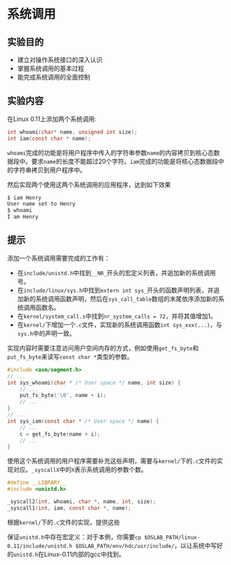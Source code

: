 # 系统调用

## 实验目的

- 建立对操作系统接口的深入认识
- 掌握系统调用的基本过程
- 能完成系统调用的全面控制

## 实验内容

在Linux 0.11上添加两个系统调用:

```c
int whoami(char* name, unsigned int size);
int iam(const char * name);
```

`whoami`完成的功能是将用户程序中传入的字符串参数`name`的内容拷贝到核心态数据段中。要求`name`的长度不能超过20个字符。`iam`完成的功能是将核心态数据段中的字符串拷贝到用户程序中。

然后实现两个使用这两个系统调用的应用程序，达到如下效果

```txt
$ iam Henry
User name set to Henry
$ whoami
I am Henry
```

## 提示

添加一个系统调用需要完成的工作有：

- 在`include/unistd.h`中找到`__NR_`开头的宏定义列表，并追加新的系统调用号。
- 在`include/linux/sys.h`中找到`extern int sys_`开头的函数声明列表，并追加新的系统调用函数声明，然后在`sys_call_table`数组的末尾依序添加新的系统调用函数名。
- 在`kernel/system_call.s`中找到`nr_system_calls = 72`，并将其值增加1。
- 在`kernel/`下增加一个`.c`文件，实现新的系统调用函数`int sys_xxx(...)`，与`sys.h`中的声明一致。

实现内容时需要注意访问用户空间内存的方式，例如使用`get_fs_byte`和`put_fs_byte`来读写`const char *`类型的参数。

```c
#include <asm/segment.h>
// ...
int sys_whoami(char * /* User space */ name, int size) {
    // ...
    put_fs_byte('\0', name + i);
    // ...
}
// ...
int sys_iam(const char * /* User space */ name) {
    // ...
    c = get_fs_byte(name + i);
    // ...
}
```

使用这个系统调用的用户程序需要补充这些声明，需要与`kernel/`下的`.c`文件的实现对应。`_syscallX`中的`X`表示系统调用的参数个数。

```c
#define __LIBRARY__
#include <unistd.h>

_syscall2(int, whoami, char *, name, int, size);
_syscall1(int, iam, const char *, name);
```

根据`kernel/`下的`.c`文件的实现，提供这些

保证`unistd.h`中存在宏定义：对于本例，你需要`cp $OSLAB_PATH/linux-0.11/include/unistd.h $OSLAB_PATH/env/hdc/usr/include/`，以让系统中写好的`unistd.h`在Linux-0.11内部的gcc中找到。
